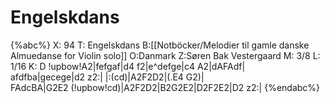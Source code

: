 # Engelskdans

{%abc%}
X: 94
T: Engelskdans
B:[[Notböcker/Melodier til gamle danske Almuedanse for Violin solo]]
O:Danmark
Z:Søren Bak Vestergaard
M: 3/8
L: 1/16
K: D
!upbow!A2|fefgaf|d4 f2|e^defge|c4 A2|dAFAdf|\
afdfba|gecege|d2 z2:| |:(cd)|A2F2D2|(.E4 G2)|\
FAdcBA|G2E2 (!upbow!cd)|A2F2D2|B2G2E2|D2F2E2|D2 z2:|
{%endabc%}

